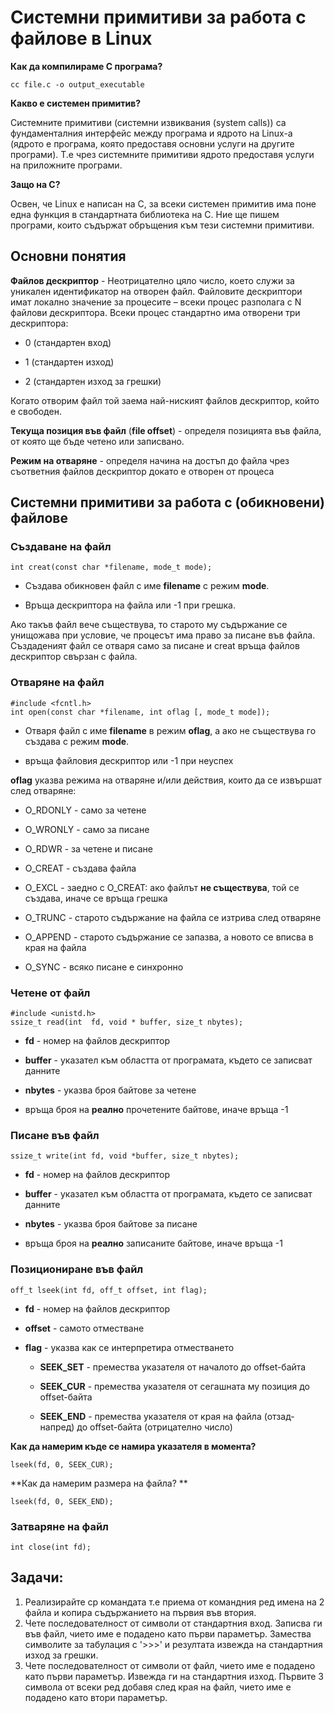 # Системни примитиви за работа с файлове в Linux

**Как да компилираме C програма?**
```
cc file.c -o output_executable
```

**Какво е системен примитив?**

Системните примитиви (системни извиквания (system calls)) са фундаменталния интерфейс между програма и ядрото на Linux-a (ядрото е програма, която предоставя основни услуги на другите програми). Т.е чрез системните примитиви ядрото предоставя услуги на приложните програми. 

**Защо на C?**

Освен, че Linux e написан на С, за всеки системен примитив има поне една функция в стандартната библиотека на C. Ние ще пишем програми, които съдържат обръщения към тези системни примитиви. 

## Oсновни понятия
**Файлов дескриптор** - Неотрицателно цяло число, което служи за уникален идентификатор на отворен файл. Файловите дескриптори имат локално значение за процесите – всеки процес разполага с N файлови дескриптора. Всеки процес стандартно има отворени три дескриптора:
-   0 (стандартен вход)

-   1 (стандартен изход)

-   2 (стандартен изход за грешки)

Когато отворим файл той заема най-ниският файлов дескриптор, който е свободен. 

**Текуща позиция във файл** (**file offset**) - определя позицията във файла, от която ще бъде четено или записвано.

**Режим на отваряне** - определя начина на достъп до файла чрез съответния файлов дескриптор докато е отворен от процеса

## Системни примитиви за работа с (обикновени) файлове

### Създаване на файл
```
int creat(const char *filename, mode_t mode);
```

- Създава обикновен файл с име **filename** с режим **mode**.

- Връща дескриптора на файла или -1 при грешка.

Ако такъв файл вече съществува, то старото му съдържание се унищожава при условие, че процесът има право за писане във файла. Създаденият файл се отваря само за писане и creat връща файлов дескриптор свързан с файла.


### Отваряне на файл
```
#include <fcntl.h>
int open(const char *filename, int oflag [, mode_t mode]);
```

- Отваря файл с име **filename** в режим **oflag**, а ако не съществува го създава с режим **mode**.

- връща файловия дескриптор или -1 при неуспех

**oflag** указва режима на отваряне и/или действия, които да се извършат след отваряне:

-   O_RDONLY - само за четене

-   O_WRONLY - само за писане

-   O_RDWR - за четене и писане

-   O_CREAT - създава файла

-   O_EXCL - заедно с O_CREAT: ако файлът  **не съществува**, той се създава, иначе се връща грешка

-   O_TRUNC - старото съдържание на файла се изтрива след отваряне

-   O_APPEND - старото съдържание се запазва, а новото се вписва в края на файла

-   O_SYNC - всяко писане е синхронно 


### Четене от файл

```
#include <unistd.h>
ssize_t read(int  fd, void * buffer, size_t nbytes);  
```
-   **fd**  - номер на файлов дескриптор

-   **buffer**  - указател към  областта от програмата, където се записват данните

-   **nbytes**  - указва броя байтове за четене

- връща броя на **реално** прочетените байтове, иначе връща -1

### Писане във файл

```
ssize_t write(int fd, void *buffer, size_t nbytes);
```
-   **fd**  - номер на файлов дескриптор

-   **buffer**  - указател към  областта от програмата, където се записват данните

-   **nbytes**  - указва броя байтове за писане

- връща броя на **реално** записаните байтове, иначе връща -1 

### Позициониране във файл

```
off_t lseek(int fd, off_t offset, int flag);
```

-   **fd**  - номер на файлов дескриптор

- **offset** - самото отместване

- **flag** -  указва как се интерпретира отместването

	- **SEEK_SET** - премества указателя от началото до offset-байта

	- **SEEK_CUR** - премества указателя от сегашната му позиция до offset-байта

	-  **SEEK_END** - премества указателя от края на файла (отзад-напред) до offset-байта (отрицателно число)
	
**Как да намерим къде се намира указателя в момента?**

```
lseek(fd, 0, SEEK_CUR);
```

**Как да намерим размера на файла? **

```
lseek(fd, 0, SEEK_END);
```

### Затваряне на файл

```
int close(int fd);
```

## Задачи: 
1. Реализирайте cp командата т.е приема от командния ред имена на 2 файла и копира съдържанието на първия във втория. 
2. Чете последователност от символи от стандартния вход. Записва ги във файл, чието име е подадено като първи параметър. Замества символите за табулация с '>>>' и резултата извежда на стандартния изход за грешки.
3. Чете последователност от символи от файл, чието име е подадено като първи параметър. Извежда ги на стандартния изход. Първите 3 символа от всеки ред добавя след края на файл, чието име е подадено като втори параметър.

